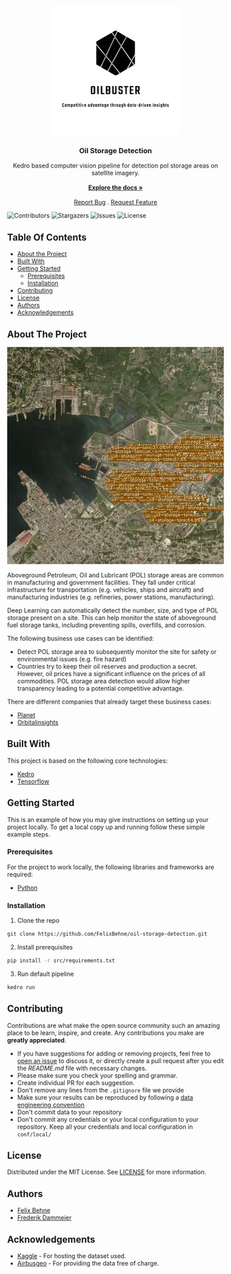 <br/>
<p align="center">
  <a href="https://github.com/felixbehne/oil-storage-detection">
    <img src="images/logo.svg" alt="Logo" width="300" height="300">
  </a>
  <h3 align="center">Oil Storage Detection</h3>

  <p align="center">
    Kedro based computer vision pipeline for detection pol storage areas on satellite imagery. 
    <br/>
    <br/>
    <a href="https://github.com/felixbehne/oil-storage-detection"><strong>Explore the docs »</strong></a>
    <br/>
    <br/>
    <a href="https://github.com/felixbehne/oil-storage-detection/issues">Report Bug</a>
    .
    <a href="https://github.com/felixbehne/oil-storage-detection/issues">Request Feature</a>
  </p>
</p>

![Contributors](https://img.shields.io/github/contributors/felixbehne/oil-storage-detection?color=dark-green) ![Stargazers](https://img.shields.io/github/stars/felixbehne/oil-storage-detection?style=social) ![Issues](https://img.shields.io/github/issues/felixbehne/oil-storage-detection) ![License](https://img.shields.io/github/license/felixbehne/oil-storage-detection) 

## Table Of Contents

* [About the Project](#about-the-project)
* [Built With](#built-with)
* [Getting Started](#getting-started)
  * [Prerequisites](#prerequisites)
  * [Installation](#installation)
* [Contributing](#contributing)
* [License](#license)
* [Authors](#authors)
* [Acknowledgements](#acknowledgements)

## About The Project

![Screen Shot](images/screenshot.png)

Aboveground Petroleum, Oil and Lubricant (POL) storage areas are common in manufacturing and government facilities. They fall under critical infrastructure for transportation (e.g. vehicles, ships and aircraft) and manufacturing industries (e.g. refineries, power stations, manufacturing). 
 
Deep Learning can automatically detect the number, size, and type of POL storage present on a site. This can help monitor the state of aboveground fuel storage tanks, including preventing spills, overfills, and corrosion.

The following business use cases can be identified: 

* Detect POL storage area to subsequently monitor the site for safety or environmental issues (e.g. fire hazard)
* Countries try to keep their oil reserves and production a secret. However, oil prices have a significant influence on the prices of all commodities. POL storage area detection would allow higher transparency leading to a potential competitive advantage. 

There are different companies that already target these business cases: 
* [Planet](https://www.planet.com)
* [Orbitalinsights](https://www.oribitalinsights.com)

## Built With

This project is based on the following core technologies: 

* [Kedro](https://kedro.readthedocs.io/en/stable/)
* [Tensorflow](https://www.tensorflow.org/)

## Getting Started

This is an example of how you may give instructions on setting up your project locally.
To get a local copy up and running follow these simple example steps.

### Prerequisites

For the project to work locally, the following libraries and frameworks are required: 

* [Python](https://www.python.org/)

### Installation

1. Clone the repo 
```sh 
git clone https://github.com/FelixBehne/oil-storage-detection.git
```
2. Install prerequisites
```sh
pip install -r src/requirements.txt
```
3. Run default pipeline 
```sh
kedro run
```


## Contributing

Contributions are what make the open source community such an amazing place to be learn, inspire, and create. Any contributions you make are **greatly appreciated**.
* If you have suggestions for adding or removing projects, feel free to [open an issue](https://github.com/felixbehne/oil-storage-detection/issues/new) to discuss it, or directly create a pull request after you edit the *README.md* file with necessary changes.
* Please make sure you check your spelling and grammar.
* Create individual PR for each suggestion.
* Don't remove any lines from the `.gitignore` file we provide
* Make sure your results can be reproduced by following a [data engineering convention](https://kedro.readthedocs.io/en/stable/faq/faq.html#what-is-data-engineering-convention)
* Don't commit data to your repository
* Don't commit any credentials or your local configuration to your repository. Keep all your credentials and local configuration in `conf/local/`

## License

Distributed under the MIT License. See [LICENSE](https://github.com/felixbehne/oil-storage-detection/blob/main/LICENSE.md) for more information.

## Authors

* [Felix Behne](https://github.com/felixbehne/) 
* [Frederik Dammeier](https://github.com/frederikdammeier/) 

## Acknowledgements

* [Kaggle](https://kaggle.com) - For hosting the dataset used. 
* [Airbusgeo](https://www.kaggle.com/datasets/airbusgeo/airbus-oil-storage-detection-dataset/metadata) - For providing the data free of charge. 
